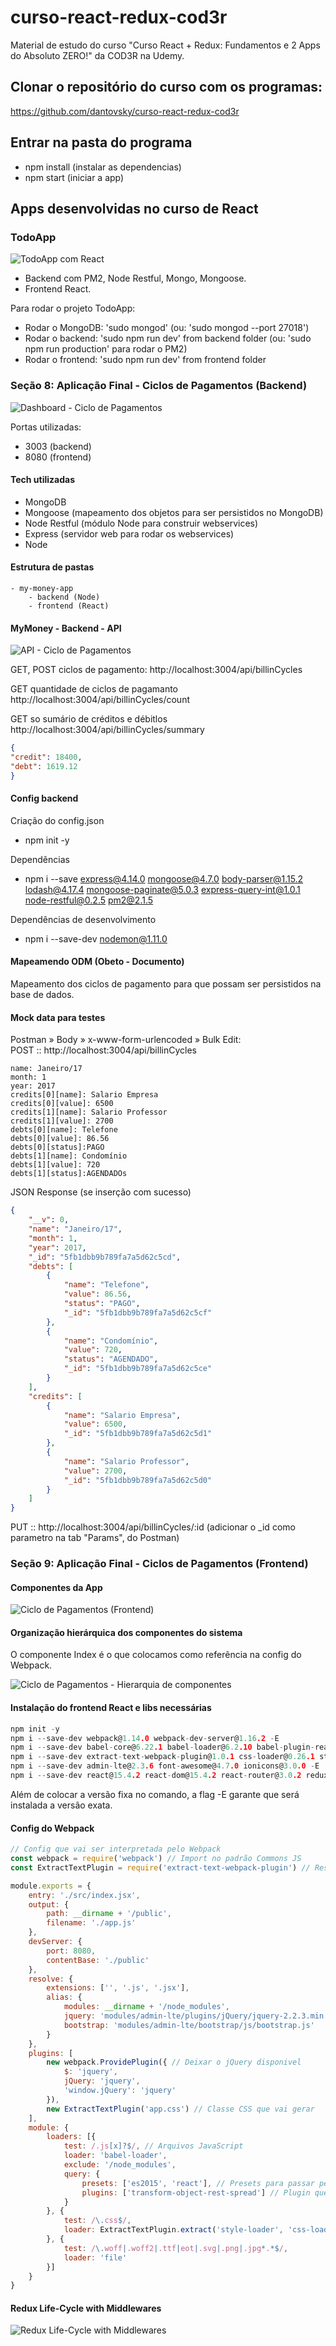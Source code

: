 # curso-react-redux-cod3r
Material de estudo do curso "Curso React + Redux: Fundamentos e 2 Apps do Absoluto ZERO!" da COD3R na Udemy.

## Clonar o repositório do curso com os programas:
https://github.com/dantovsky/curso-react-redux-cod3r

## Entrar na pasta do programa

- npm install (instalar as dependencias)
- npm start (iniciar a app)

## Apps desenvolvidas no curso de React

### TodoApp

![TodoApp com React](https://raw.githubusercontent.com/dantovsky/curso-react-redux-cod3r/master/screenshot-todoapp.png "TodoApp com React")

- Backend com PM2, Node Restful, Mongo, Mongoose.
- Frontend React.

Para rodar o projeto TodoApp:
- Rodar o MongoDB: 'sudo mongod' (ou: 'sudo mongod --port 27018')
- Rodar o backend: 'sudo npm run dev' from backend folder (ou: 'sudo npm run production' para rodar o PM2)
- Rodar o frontend: 'sudo npm run dev' from frontend folder

### Seção 8: Aplicação Final - Ciclos de Pagamentos (Backend)

![Dashboard - Ciclo de Pagamentos](my-money-app-dashboard.png "Dashboard - Ciclo de Pagamentos")

Portas utilizadas:
- 3003 (backend)
- 8080 (frontend)

#### Tech utilizadas
- MongoDB
- Mongoose (mapeamento dos objetos para ser persistidos no MongoDB)
- Node Restful (módulo Node para construir webservices)
- Express (servidor web para rodar os webservices)
- Node

#### Estrutura de pastas
```
- my-money-app
    - backend (Node)
    - frontend (React)
```

#### MyMoney - Backend - API

![API - Ciclo de Pagamentos](my-money-app-api.png "API - Ciclo de Pagamentos")

GET, POST ciclos de pagamento: 
http://localhost:3004/api/billinCycles

GET quantidade de ciclos de pagamanto  
http://localhost:3004/api/billinCycles/count

GET so sumário de créditos e débitlos
http://localhost:3004/api/billinCycles/summary
```json
{
"credit": 18400,
"debt": 1619.12
}
```

#### Config backend

Criação do config.json
- npm init -y

Dependências
- npm i --save express@4.14.0 mongoose@4.7.0 body-parser@1.15.2 lodash@4.17.4 mongoose-paginate@5.0.3 express-query-int@1.0.1 node-restful@0.2.5 pm2@2.1.5

Dependências de desenvolvimento
- npm i --save-dev nodemon@1.11.0

#### Mapeamendo ODM (Obeto - Documento)

Mapeamento dos ciclos de pagamento para que possam ser persistidos na base de dados.


#### Mock data para testes

Postman » Body » x-www-form-urlencoded » Bulk Edit:  
POST :: http://localhost:3004/api/billinCycles

```
name: Janeiro/17
month: 1
year: 2017
credits[0][name]: Salario Empresa
credits[0][value]: 6500
credits[1][name]: Salario Professor
credits[1][value]: 2700
debts[0][name]: Telefone
debts[0][value]: 86.56
debts[0][status]:PAGO
debts[1][name]: Condomínio
debts[1][value]: 720
debts[1][status]:AGENDADOs
```

JSON Response (se inserção com sucesso)
```json
{
    "__v": 0,
    "name": "Janeiro/17",
    "month": 1,
    "year": 2017,
    "_id": "5fb1dbb9b789fa7a5d62c5cd",
    "debts": [
        {
            "name": "Telefone",
            "value": 86.56,
            "status": "PAGO",
            "_id": "5fb1dbb9b789fa7a5d62c5cf"
        },
        {
            "name": "Condomínio",
            "value": 720,
            "status": "AGENDADO",
            "_id": "5fb1dbb9b789fa7a5d62c5ce"
        }
    ],
    "credits": [
        {
            "name": "Salario Empresa",
            "value": 6500,
            "_id": "5fb1dbb9b789fa7a5d62c5d1"
        },
        {
            "name": "Salario Professor",
            "value": 2700,
            "_id": "5fb1dbb9b789fa7a5d62c5d0"
        }
    ]
}
```

PUT :: http://localhost:3004/api/billinCycles/:id (adicionar o _id como parametro na tab "Params", do Postman)

### Seção 9: Aplicação Final - Ciclos de Pagamentos (Frontend)

#### Componentes da App

![Ciclo de Pagamentos (Frontend)](my-money-app-componentes.png "Ciclo de Pagamentos (Frontend)")

#### Organização hierárquica dos componentes do sistema

O componente Index é o que colocamos como referẽncia na config do Webpack.

![Ciclo de Pagamentos - Hierarquia de componentes](my-money-app-componentes-hierarquia.png "Ciclo de Pagamentos - Hierarquia de componentes")

#### Instalação do frontend React e libs necessárias

```c
npm init -y
npm i --save-dev webpack@1.14.0 webpack-dev-server@1.16.2 -E
npm i --save-dev babel-core@6.22.1 babel-loader@6.2.10 babel-plugin-react-html-attrs@2.0.0 babel-plugin-transform-object-rest-spread@6.22.0 babel-preset-es2015@6.22.0 babel-preset-react@6.22.0 -E
npm i --save-dev extract-text-webpack-plugin@1.0.1 css-loader@0.26.1 style-loader@0.13.1 file-loader@0.9.0 -E
npm i --save-dev admin-lte@2.3.6 font-awesome@4.7.0 ionicons@3.0.0 -E
npm i --save-dev react@15.4.2 react-dom@15.4.2 react-router@3.0.2 redux@3.6.0 react-redux@4.4.6 redux-form@6.4.1 redux-multi@0.1.12 redux-promise@0.5.3 redux-thunk@2.1.0 react-redux-toastr@4.4.2 axios@0.15.3 lodash@4.17.4 -E
```

Além de colocar a versão fixa no comando, a flag -E garante que será instalada a versão exata.

#### Config do Webpack

```js
// Config que vai ser interpretada pelo Webpack
const webpack = require('webpack') // Import no padrão Commons JS
const ExtractTextPlugin = require('extract-text-webpack-plugin') // Responsável por extrair os files CSS e aplicar o processo com Style Loader e CSS Loader

module.exports = {
    entry: './src/index.jsx',
    output: {
        path: __dirname + '/public',
        filename: './app.js'
    },
    devServer: {
        port: 8080,
        contentBase: './public'
    },
    resolve: {
        extensions: ['', '.js', '.jsx'],
        alias: {
            modules: __dirname + '/node_modules',
            jquery: 'modules/admin-lte/plugins/jQuery/jquery-2.2.3.min.js',
            bootstrap: 'modules/admin-lte/bootstrap/js/bootstrap.js'
        }
    },
    plugins: [
        new webpack.ProvidePlugin({ // Deixar o jQuery disponivel
            $: 'jquery',
            jQuery: 'jquery',
            'window.jQuery': 'jquery'
        }),
        new ExtractTextPlugin('app.css') // Classe CSS que vai gerar
    ],
    module: {
        loaders: [{
            test: /.js[x]?$/, // Arquivos JavaScript
            loader: 'babel-loader',
            exclude: '/node_modules',
            query: {
                presets: ['es2015', 'react'], // Presets para passar pelos arquivos JS e JSX da app
                plugins: ['transform-object-rest-spread'] // Plugin que transforma os operadores spread da app, para fazer o transpile para a versão antiga do JS corretamente
            }
        }, {
            test: /\.css$/,
            loader: ExtractTextPlugin.extract('style-loader', 'css-loader')
        }, {
            test: /\.woff|.woff2|.ttf|eot|.svg|.png|.jpg*.*$/,
            loader: 'file'
        }]
    }
}
```
#### Redux Life-Cycle with Middlewares

![Redux Life-Cycle with Middlewares](redux-life-cycle-with-middlewares.jpg "Redux Life-Cycle with Middlewares")

